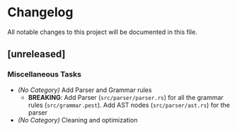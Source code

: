 # Changelog

All notable changes to this project will be documented in this file.

## [unreleased]

### Miscellaneous Tasks
- *(No Category)* Add Parser and Grammar rules
  - **BREAKING**: Add Parser (`src/parser/parser.rs`) for all the grammar rules (`src/grammar.pest`). Add AST nodes (`src/parser/ast.rs`) for the parser
- *(No Category)* Cleaning and optimization


<!-- generated by git-cliff -->
